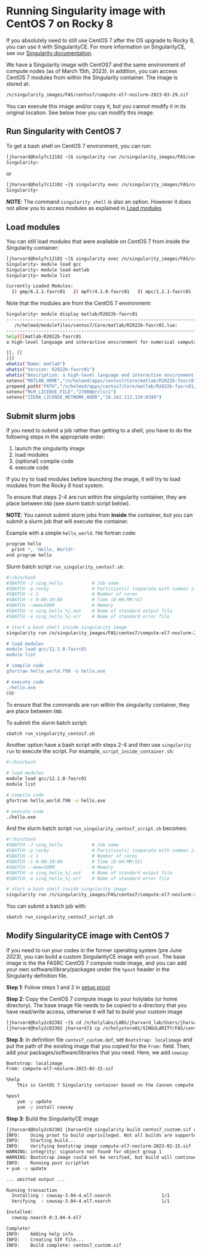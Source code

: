 # Running Singularity image with CentOS 7 on Rocky 8

If you absolutely need to still use CentOS 7 after the OS upgrade to Rocky 8,
you can use it with SingularityCE. For more information on SingularityCE, see
our [Singularity documentation](README.md).

We have a Singularity image with CentOS7 and the same environment of compute
nodes (as of March 15th, 2023). In addition, you can access CentOS 7 modules
from within the Singularity container. The image is stored at:

```bash
/n/singularity_images/FAS/centos7/compute-el7-noslurm-2023-03-29.sif
```

You can execute this image and/or copy it, but you cannot modify it in its
original location. See below how you can modify this image.

## Run Singularity with CentOS 7

To get a bash shell on CentOS 7 environment, you can run:

```bash
[jharvard@holy7c12102 ~]$ singularity run /n/singularity_images/FAS/centos7/compute-el7-noslurm-2023-03-29.sif
Singularity>
```

or

```bash
[jharvard@holy7c12102 ~]$ singularity exec /n/singularity_images/FAS/centos7/compute-el7-noslurm-2023-03-29.sif /bin/bash
Singularity>
```

**NOTE**: The command `singularity shell` is also an option. However it does not
allow you to access modules as explained in [Load modules](#load-modules)

## Load modules

You can still load modules that were available on CentOS 7 from inside the
Singularity container:

```bash
[jharvard@holy7c12102 ~]$ singularity exec /n/singularity_images/FAS/centos7/compute-el7-noslurm-2023-03-29.sif /bin/bash
Singularity> module load gcc
Singularity> module load matlab
Singularity> module list

Currently Loaded Modules:
  1) gmp/6.2.1-fasrc01   2) mpfr/4.1.0-fasrc01   3) mpc/1.2.1-fasrc01   4) gcc/12.1.0-fasrc01   5) matlab/R2022b-fasrc01
```

Note that the modules are from the CentOS 7 environment:

```bash
Singularity> module display matlab/R2022b-fasrc01
-----------------------------------------------------------------------------------------------------------------------------------------------------------
   /n/helmod/modulefiles/centos7/Core/matlab/R2022b-fasrc01.lua:
-----------------------------------------------------------------------------------------------------------------------------------------------------------
help([[matlab-R2022b-fasrc01
a high-level language and interactive environment for numerical computation, visualization, and programming

]], [[
]])
whatis("Name: matlab")
whatis("Version: R2022b-fasrc01")
whatis("Description: a high-level language and interactive environment for numerical computation, visualization, and programming")
setenv("MATLAB_HOME","/n/helmod/apps/centos7/Core/matlab/R2022b-fasrc01")
prepend_path("PATH","/n/helmod/apps/centos7/Core/matlab/R2022b-fasrc01/bin")
setenv("MLM_LICENSE_FILE","27000@rclic1")
setenv("ZIENA_LICENSE_NETWORK_ADDR","10.242.113.134:8349")
```

## Submit slurm jobs

If you need to submit a job rather than getting to a shell, you have to do the
following steps in the appropriate order:

1. launch the singularity image
2. load modules
3. (optional) compile code
4. execute code

If you try to load modules before launching the image, it will try to load
modules from the Rocky 8 host system.

To ensure that steps 2-4 are run within the singularity container, they are
place between `END` (see slurm batch script below).

**NOTE**: You cannot submit slurm jobs from **inside** the container, but you
can submit a slurm job that will execute the container.

Example with a simple `hello_world.f90` fortran code:

```bash
program hello
  print *, 'Hello, World!'
end program hello
```

Slurm batch script `run_singularity_centos7.sh`:

```bash
#!/bin/bash
#SBATCH -J sing_hello           # Job name
#SBATCH -p rocky                # Partition(s) (separate with commas if using multiple)
#SBATCH -c 1                    # Number of cores
#SBATCH -t 0-00:10:00           # Time (D-HH:MM:SS)
#SBATCH --mem=500M              # Memory
#SBATCH -o sing_hello_%j.out    # Name of standard output file
#SBATCH -e sing_hello_%j.err    # Name of standard error file

# start a bash shell inside singularity image
singularity run /n/singularity_images/FAS/centos7/compute-el7-noslurm-2023-03-29.sif <<END

# load modules
module load gcc/12.1.0-fasrc01
module list

# compile code
gfortran hello_world.f90 -o hello.exe

# execute code
./hello.exe
END
```

To ensure that the commands are run within the singularity container, they are
place between `END`.

To submit the slurm batch script:

```bash
sbatch run_singularity_centos7.sh
```

Another option have a bash script with steps 2-4 and then use `singularity run`
to execute the script. For example, `script_inside_container.sh`:

```bash
#!/bin/bash

# load modules
module load gcc/12.1.0-fasrc01
module list

# compile code
gfortran hello_world.f90 -o hello.exe

# execute code
./hello.exe
```

And the slurm batch script `run_singularity_centos7_script.sh` becomes:

```bash
#!/bin/bash
#SBATCH -J sing_hello           # Job name
#SBATCH -p rocky                # Partition(s) (separate with commas if using multiple)
#SBATCH -c 1                    # Number of cores
#SBATCH -t 0-00:10:00           # Time (D-HH:MM:SS)
#SBATCH --mem=500M              # Memory
#SBATCH -o sing_hello_%j.out    # Name of standard output file
#SBATCH -e sing_hello_%j.err	# Name of standard error file

# start a bash shell inside singularity image
singularity run /n/singularity_images/FAS/centos7/compute-el7-noslurm-2023-03-29.sif script_inside_container.sh
```

You can submit a batch job with:

```bash
sbatch run_singularity_centos7_script.sh
```

## Modify SingularityCE image with CentOS 7

If you need to run your codes in the former operating system (pre June 2023),
you can build a custom SingularityCE image with `proot`. The base image is the
the FASRC CentOS 7 compute node image, and you can add your own
software/library/packages under the `%post` header in the Singularity definition
file.

**Step 1**: Follow steps 1 and 2 in [setup proot](README.md#build-a-singularityCE-container-from-a-singularity-definition-file)

**Step 2**: Copy the CentOS 7 compute image to your holylabs (or home
directory). The base image file needs to be copied to a directory that you have
read/write access, otherwise it will fail to build your custom image

```bash
[jharvard@holy2c02302 ~]$ cd /n/holylabs/LABS/jharvard_lab/Users/jharvard
[jharvard@holy2c02302 jharvard]$ cp /n/holystore01/SINGULARITY/FAS/centos7/compute-el7-noslurm-2023-02-15.sif .
```

**Step 3**: In definition file `centos7_custom.def`, set `Bootstrap: localimage`
and put the path of the existing image that you copied for the `From:` field.
Then, add your packages/software/libraries that you need.  Here, we add
`cowsay`:

```bash
Bootstrap: localimage
From: compute-el7-noslurm-2023-02-15.sif

%help
    This is CentOS 7 Singularity container based on the Cannon compute node with my added programs.

%post
    yum -y update
    yum -y install cowsay
```

**Step 3**: Build the SingularityCE image

```bash
[jharvard@holy2c02302 jharvard]$ singularity build centos7_custom.sif centos7_custom.def
INFO:    Using proot to build unprivileged. Not all builds are supported. If build fails, use --remote or --fakeroot.
INFO:    Starting build...
INFO:    Verifying bootstrap image compute-el7-noslurm-2023-02-15.sif
WARNING: integrity: signature not found for object group 1
WARNING: Bootstrap image could not be verified, but build will continue.
INFO:    Running post scriptlet
+ yum -y update

... omitted output ...

Running transaction
  Installing : cowsay-3.04-4.el7.noarch                   1/1
  Verifying  : cowsay-3.04-4.el7.noarch                   1/1

Installed:
  cowsay.noarch 0:3.04-4.el7

Complete!
INFO:    Adding help info
INFO:    Creating SIF file...
INFO:    Build complete: centos7_custom.sif
```












